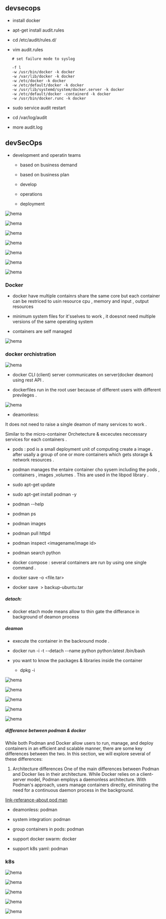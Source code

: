## devsecops 

* install docker

* apt-get install audit.rules

*  cd /etc/audit/rules.d/

* vim audit.rules
 ```
    # set failure mode to syslog

    -f l
    -w /usr/bin/docker -k docker
    -w /var/lib/docker -k docker
    -w /etc/docker -k docker
    -w /etc/default/docker -k docker
    -w /usr/lib/systemd/system/docker.server -k docker
    -w /etc/default/docker -containerd -k docker
    -w /usr/bin/docker.runc -k docker

```
* sudo service audit restart

* cd /var/log/audit

* more audit.log

## devSecOps 

* development and operatin teams

    * based on business demand

    * based on business plan

    * develop

    * operations

    * deployment

![hema](./Images/dev-sec-ops-1.png)

![hema](./Images/dev-sec-ops-2.png)

![hema](./Images/dev-sec-ops-3.png)

![hema](./Images/dev-sec-ops-4.png)

![hema](./Images/dev-sec-ops-5.png)

![hema](./Images/dev-sec-ops-6.png)

![hema](./Images/dev-sec-ops-7.png)


### Docker

* docker have multiple containrs share the same core but each container can be restriced to usin resource cpu , memory and input , output resources

* minimum system files for it'sselves to work , it doesnot need multiple versions of the same operating system 

* containers are self managed

![hema](./Images/docker-1.png)

### docker orchistration

![hema](./Images/docker-2.png)

* docker CLI (client) server communicates on server(docker deamon) using rest API .

* dockerfiles run in the root user because of different users with different previleges .

![hema](./Images/docker-3.png)

* deamonless: 

It does not need to raise a single deamon of many services to work .

Similar to the micro-container Orchetecture & excecutes neccessary services for each containers .

* pods : pod is a small deployment unit of computing create a image . after usally a group of one or more containers which gets storage & network resources .

* podman manages the entaire container cho sysem including the pods , containers , images ,volumes . This are used in the libpod library .

* sudo apt-get update

* sudo apt-get install podman -y

* podman --help

* podman ps 

* podman images

* podman pull httpd

* podman inspect <imagename/image id>

* podman search python 


* docker compose : several containers are run by using one single command .

* docker save <imagename> -o <file.tar>

* docker save <image> > backup-ubuntu.tar

##### detach:

* docker etach mode means allow to thin gate the differance in background of deamon process 

##### deamon

* execute the container in the backround mode .

* docker run -i -t --detach --name python python:latest /bin/bash


* you want to know the packages & libraries inside the container 

    * dpkg -i 

![hema](./Images/docker-security-1.png)

![hema](./Images/docker-security-2.png)

![hema](./Images/docker-security-3.png)

![hema](./Images/docker-security-4.png)

![hema](./Images/docker-security-5.png)

##### differance between podman & docker 

While both Podman and Docker allow users to run, manage, and deploy containers in an efficient and scalable manner, there are some key differences between the two. In this section, we will explore several of these differences:

1. Architecture differences
One of the main differences between Podman and Docker lies in their architecture. While Docker relies on a client-server model, Podman employs a daemonless architecture. With Podman's approach, users manage containers directly, eliminating the need for a continuous daemon process in the background. 

[link-referance-about pod man](https://betterstack.com/community/guides/scaling-docker/podman-vs-docker/#podman-vs-docker-comparison)

* deamonless: podman

* system integration: podman

* group containers in pods:  podman

* support docker swarm:  docker

* support k8s yaml: podman

### k8s

![hema](./Images/k8s-1.png)

![hema](./Images/k8s-2.png)


![hema](./Images/k8s-3.png)

![hema](./Images/k8s-4.png)

![hema](./Images/k8s-5.png)





